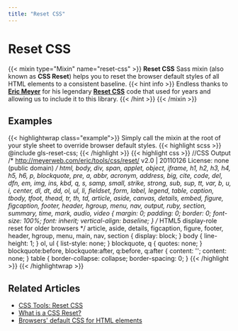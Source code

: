 ```yaml
---
title: "Reset CSS"
---
```


# Reset CSS

{{< mixin type="Mixin" name="reset-css" >}}
**Reset CSS** Sass mixin (also known as **CSS Reset**) helps you to reset the browser default styles of all HTML elements to a consistent baseline.
{{< hint info >}}
Endless thanks to [**Eric Meyer**](https://meyerweb.com/) for his legendary [**Reset CSS**](https://meyerweb.com/eric/tools/css/reset/) code that used for years and allowing us to include it to this library.
{{< /hint >}}
{{< /mixin >}}

## Examples

{{< highlightwrap class="example">}}
Simply call the mixin at the root of your style sheet to override browser default styles.
{{< highlight scss >}}
@include gls-reset-css;
{{< /highlight >}}
{{< highlight css >}}
//CSS Output
/* http://meyerweb.com/eric/tools/css/reset/ 
   v2.0 | 20110126
   License: none (public domain)
*/
html, body, div, span, applet, object, iframe,
h1, h2, h3, h4, h5, h6, p, blockquote, pre,
a, abbr, acronym, address, big, cite, code,
del, dfn, em, img, ins, kbd, q, s, samp,
small, strike, strong, sub, sup, tt, var,
b, u, i, center,
dl, dt, dd, ol, ul, li,
fieldset, form, label, legend,
table, caption, tbody, tfoot, thead, tr, th, td,
article, aside, canvas, details, embed,
figure, figcaption, footer, header, hgroup,
menu, nav, output, ruby, section, summary,
time, mark, audio, video {
    margin: 0;
    padding: 0;
    border: 0;
    font-size: 100%;
    font: inherit;
    vertical-align: baseline;
}
/* HTML5 display-role reset for older browsers */
article, aside, details, figcaption, figure,
footer, header, hgroup, menu, main, nav, section {
    display: block;
}
body {
    line-height: 1;
}
ol, ul {
    list-style: none;
}
blockquote, q {
    quotes: none;
}
blockquote:before, blockquote:after,
q:before, q:after {
    content: '';
    content: none;
}
table {
    border-collapse: collapse;
    border-spacing: 0;
}
{{< /highlight >}}
{{< /highlightwrap >}}

## Related Articles
* [CSS Tools: Reset CSS](https://meyerweb.com/eric/tools/css/reset/)
* [What is a CSS Reset?](https://cssreset.com/what-is-a-css-reset/)
* [Browsers' default CSS for HTML elements](https://stackoverflow.com/questions/6867254/browsers-default-css-for-html-elements)
